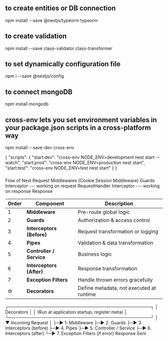 ## to create entities or DB connection
npm install --save @nestjs/typeorm typeorm

## to create validation
npm install --save class-validator class-transformer

## to set dynamically configuration file
npm i --save @nestjs/config  

## to connect mongoDB
npm install mongodb

## cross-env lets you set environment variables in your package.json scripts in a cross-platform way
npm install --save-dev cross-env

{
  "scripts": {
    "start:dev": "cross-env NODE_ENV=development nest start --watch",
    "start:prod": "cross-env NODE_ENV=production nest start",
    "start:test": "cross-env NODE_ENV=test nest start"
  }
}

#####
Flow of Nest
Request
Middlewares (Cookie Session Middleware)
Guards
Interceptor --- working on request
RequestHandler
Interceptor --- working on response
Response

| Order | Component                 | Description                              |
| ----- | ------------------------- | ---------------------------------------- |
| 1     | **Middleware**            | Pre-route global logic                   |
| 2     | **Guards**                | Authorization & access control           |
| 3     | **Interceptors (Before)** | Request transformation or logging        |
| 4     | **Pipes**                 | Validation & data transformation         |
| 5     | **Controller / Service**  | Business logic                           |
| 6     | **Interceptors (After)**  | Response transformation                  |
| 7     | **Exception Filters**     | Handle thrown errors gracefully          |
| ⚙️    | **Decorators**            | Define metadata, not executed at runtime |

┌──────────────────────────────────────────────┐
│                Decorators                    │
│ (Run at application startup, register meta)  │
└──────────────────────────────────────────────┘
                           │
                           ▼
Incoming Request
  │
  ├─► 1. Middleware
  ├─► 2. Guards
  ├─► 3. Interceptors (before)
  ├─► 4. Pipes
  ├─► 5. Controller / Service
  ├─► 6. Interceptors (after)
  └─► 7. Exception Filters (if error)
Response Sent





